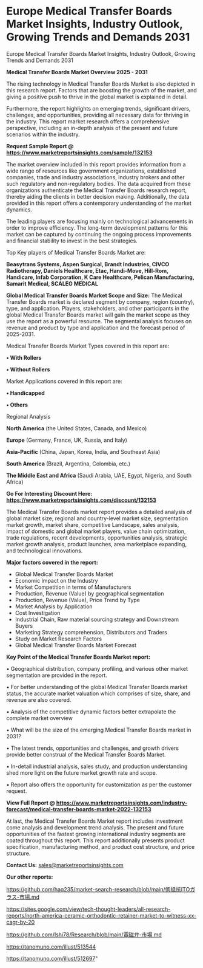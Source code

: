 # Europe Medical Transfer Boards Market Insights, Industry Outlook, Growing Trends and Demands 2031
Europe Medical Transfer Boards Market Insights, Industry Outlook, Growing Trends and Demands 2031

<Strong> Medical Transfer Boards Market Overview 2025 - 2031</strong>

The rising technology in Medical Transfer Boards Market is also depicted in this research report. Factors that are boosting the growth of the market, and giving a positive push to thrive in the global market is explained in detail.

Furthermore, the report highlights on emerging trends, significant drivers, challenges, and opportunities, providing all necessary data for thriving in the industry. This report market research offers a comprehensive perspective, including an in-depth analysis of the present and future scenarios within the industry.

<strong>Request Sample Report @ <a href=https://www.marketreportsinsights.com/sample/132153>https://www.marketreportsinsights.com/sample/132153</a></strong>

The market overview included in this report provides information from a wide range of resources like government organizations, established companies, trade and industry associations, industry brokers and other such regulatory and non-regulatory bodies. The data acquired from these organizations authenticate the Medical Transfer Boards research report, thereby aiding the clients in better decision making. Additionally, the data provided in this report offers a contemporary understanding of the market dynamics.

The leading players are focusing mainly on technological advancements in order to improve efficiency. The long-term development patterns for this market can be captured by continuing the ongoing process improvements and financial stability to invest in the best strategies.

Top Key players of Medical Transfer Boards Market are:

<strong>Beasytrans Systems, Aspen Surgical, Brandt Industries, CIVCO Radiotherapy, Daniels Healthcare, Etac, Handi-Move, Hill-Rom, Handicare, Infab Corporation, K Care Healthcare, Pelican Manufacturing, Samarit Medical, SCALEO MEDICAL</strong>

<strong><b>Global Medical Transfer Boards Market Scope and Size:</b></strong>
The Medical Transfer Boards market is declared segment by company, region (country), type, and application. Players, stakeholders, and other participants in the global Medical Transfer Boards market will gain the market scope as they use the report as a powerful resource. The segmental analysis focuses on revenue and product by type and application and the forecast period of 2025-2031.

Medical Transfer Boards Market Types covered in this report are:

<strong>• With Rollers

• Without Rollers</strong>

Market Applications covered in this report are:

<strong>• Handicapped

• Others</strong> 

Regional Analysis

<strong>North America</strong> (the United States, Canada, and Mexico)

<strong>Europe</strong> (Germany, France, UK, Russia, and Italy)

<strong>Asia-Pacific</strong> (China, Japan, Korea, India, and Southeast Asia)

<strong>South America</strong> (Brazil, Argentina, Colombia, etc.)

<strong>The Middle East and Africa</strong> (Saudi Arabia, UAE, Egypt, Nigeria, and South Africa)

<strong>Go For Interesting Discount Here: <a href=https://www.marketreportsinsights.com/discount/132153>https://www.marketreportsinsights.com/discount/132153</a></strong>

The Medical Transfer Boards market report provides a detailed analysis of global market size, regional and country-level market size, segmentation market growth, market share, competitive Landscape, sales analysis, impact of domestic and global market players, value chain optimization, trade regulations, recent developments, opportunities analysis, strategic market growth analysis, product launches, area marketplace expanding, and technological innovations.

<strong><b>Major factors covered in the report:</b></strong>
<ul>
  <li>Global Medical Transfer Boards Market </li>
  <li>Economic Impact on the Industry</li>
  <li>Market Competition in terms of Manufacturers</li>
  <li>Production, Revenue (Value) by geographical segmentation</li>
  <li>Production, Revenue (Value), Price Trend by Type</li>
  <li>Market Analysis by Application</li>
  <li>Cost Investigation</li>
  <li>Industrial Chain, Raw material sourcing strategy and Downstream Buyers</li>
  <li>Marketing Strategy comprehension, Distributors and Traders</li>
  <li>Study on Market Research Factors</li>
  <li>Global Medical Transfer Boards Market Forecast</li>
</ul>

<strong><b>Key Point of the Medical Transfer Boards Market report:</b></strong>

• Geographical distribution, company profiling, and various other market segmentation are provided in the report.

• For better understanding of the global Medical Transfer Boards market status, the accurate market valuation which comprises of size, share, and revenue are also covered.

• Analysis of the competitive dynamic factors better extrapolate the complete market overview

• What will be the size of the emerging Medical Transfer Boards market in 2031?

• The latest trends, opportunities and challenges, and growth drivers provide better construal of the Medical Transfer Boards Market.

• In-detail industrial analysis, sales study, and production understanding shed more light on the future market growth rate and scope.

• Report also offers the opportunity for customization as per the customer request.

<strong><b>View Full Report @ <a href=https://www.marketreportsinsights.com/industry-forecast/medical-transfer-boards-market-2022-132153>https://www.marketreportsinsights.com/industry-forecast/medical-transfer-boards-market-2022-132153</a></b></strong>


At last, the Medical Transfer Boards Market report includes investment come analysis and development trend analysis. The present and future opportunities of the fastest growing international industry segments are coated throughout this report. This report additionally presents product specification, manufacturing method, and product cost structure, and price structure.

<strong>Contact Us:</strong>
sales@marketreportsinsights.com

<strong>Our other reports:</strong>

<a href=https://github.com/haq235/market-search-research/blob/main/低抵抗ITOガラス-市場.md>https://github.com/haq235/market-search-research/blob/main/低抵抗ITOガラス-市場.md</a>

<a href=https://sites.google.com/view/tech-thought-leaders/all-research-reports/north-america-ceramic-orthodontic-retainer-market-to-witness-xx-cagr-by-20>https://sites.google.com/view/tech-thought-leaders/all-research-reports/north-america-ceramic-orthodontic-retainer-market-to-witness-xx-cagr-by-20</a>

<a href=https://github.com/Ishi78/Research/blob/main/電磁弁-市場.md>https://github.com/Ishi78/Research/blob/main/電磁弁-市場.md</a>

<a href=https://tanomuno.com/illust/513544>https://tanomuno.com/illust/513544</a>

<a href=https://tanomuno.com/illust/512697>https://tanomuno.com/illust/512697</a>"
